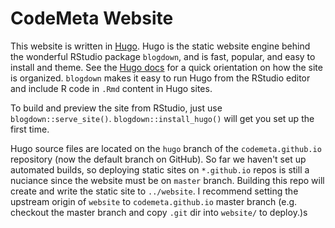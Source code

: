 # CodeMeta Website

This website is written in [Hugo](https://hugodocs.info).  Hugo is the static website engine behind the wonderful RStudio package `blogdown`, and is fast, popular, and easy to install and theme. See the [Hugo docs](https://hugodocs.info) for a quick orientation on how the site is organized.  `blogdown` makes it easy to run Hugo from the RStudio editor and include R code in `.Rmd` content in Hugo sites.  

To build and preview the site from RStudio, just use `blogdown::serve_site()`.  `blogdown::install_hugo()` will get you set up the first time.  

Hugo source files are located on the `hugo` branch of the `codemeta.github.io` repository (now the default branch on GitHub).  So far we haven't set up automated builds, so deploying static sites on `*.github.io` repos is still a nuciance since the website must be on `master` branch.  Building this repo will create and write the static site to `../website`.  I recommend setting the upstream origin of `website` to `codemeta.github.io` master branch (e.g. checkout the master branch and copy `.git` dir into `website/` to deploy.)s